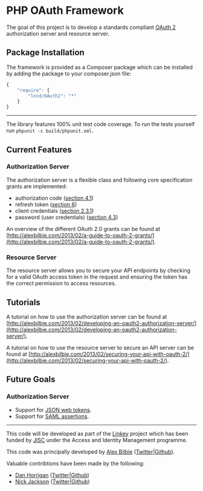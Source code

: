 # PHP OAuth Framework

The goal of this project is to develop a standards compliant [OAuth 2](http://tools.ietf.org/wg/oauth/draft-ietf-oauth-v2/) authorization server and resource server.

## Package Installation

The framework is provided as a Composer package which can be installed by adding the package to your composer.json file:

```javascript
{
	"require": {
		"lncd/OAuth2": "*"
	}
}
```

---

The library features 100% unit test code coverage. To run the tests yourself run `phpunit -c build/phpunit.xml`.

## Current Features

### Authorization Server

The authorization server is a flexible class and following core specification grants are implemented:

* authorization code ([section 4.1](http://tools.ietf.org/html/rfc6749#section-4.1))
* refresh token ([section 6](http://tools.ietf.org/html/rfc6749#section-6))
* client credentials ([section 2.3.1](http://tools.ietf.org/html/rfc6749#section-2.3.1))
* password (user credentials) ([section 4.3](http://tools.ietf.org/html/rfc6749#section-4.3))

An overview of the different OAuth 2.0 grants can be found at [http://alexbilbie.com/2013/02/a-guide-to-oauth-2-grants/](http://alexbilbie.com/2013/02/a-guide-to-oauth-2-grants/).

### Resource Server

The resource server allows you to secure your API endpoints by checking for a valid OAuth access token in the request and ensuring the token has the correct permission to access resources.


## Tutorials

A tutorial on how to use the authorization server can be found at [http://alexbilbie.com/2013/02/developing-an-oauth2-authorization-server/](http://alexbilbie.com/2013/02/developing-an-oauth2-authorization-server/).

A tutorial on how to use the resource server to secure an API server can be found at [http://alexbilbie.com/2013/02/securing-your-api-with-oauth-2/](http://alexbilbie.com/2013/02/securing-your-api-with-oauth-2/).

## Future Goals

### Authorization Server

* Support for [JSON web tokens](http://tools.ietf.org/wg/oauth/draft-ietf-oauth-json-web-token/).
* Support for [SAML assertions](http://tools.ietf.org/wg/oauth/draft-ietf-oauth-saml2-bearer/).

---

This code will be developed as part of the [Linkey](http://linkey.blogs.lincoln.ac.uk) project which has been funded by [JISC](http://jisc.ac.uk) under the Access and Identity Management programme.

This code was principally developed by [Alex Bilbie](http://alexbilbie.com/) ([Twitter](https://twitter.com/alexbilbie)|[Github](https://github.com/alexbilbie)).

Valuable contribtions have been made by the following:

* [Dan Horrigan](http://dandoescode.com) ([Twitter](https://twitter.com/dandoescode)|[Github](https://github.com/dandoescode))
* [Nick Jackson](http://nickjackson.me) ([Twitter](https://twitter.com/jacksonj04)|[Github](https://github.com/jacksonj04))
